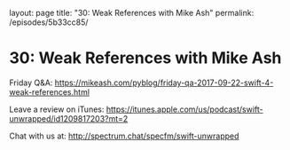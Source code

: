 layout: page
title: "30: Weak References with Mike Ash"
permalink: /episodes/5b33cc85/

# 30: Weak References with Mike Ash

Friday Q&A:
https://mikeash.com/pyblog/friday-qa-2017-09-22-swift-4-weak-references.html

Leave a review on iTunes: 
https://itunes.apple.com/us/podcast/swift-unwrapped/id1209817203?mt=2

Chat with us at: 
http://spectrum.chat/specfm/swift-unwrapped
